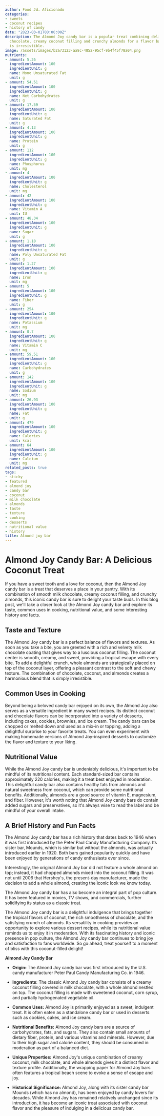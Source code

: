 ```yaml
---
author: Food Jd. Aficionado
categories:
- sweets
- coconut recipes
- history of candy
date: "2023-03-01T00:00:00Z"
description: The Almond Joy candy bar is a popular treat combining delicious milk
  chocolate, creamy coconut filling and crunchy almonds for a flavor balance that
  is irresistible.
image: /assets/images/b2a73123-aa8c-4852-95cf-9b4f45f78a04.png
nutrients:
- amount: 5.26
  ingredientAmount: 100
  ingredientUnit: g
  name: Mono Unsaturated Fat
  unit: g
- amount: 54.51
  ingredientAmount: 100
  ingredientUnit: g
  name: Net Carbohydrates
  unit: g
- amount: 17.59
  ingredientAmount: 100
  ingredientUnit: g
  name: Saturated Fat
  unit: g
- amount: 4.13
  ingredientAmount: 100
  ingredientUnit: g
  name: Protein
  unit: g
- amount: 112
  ingredientAmount: 100
  ingredientUnit: g
  name: Phosphorus
  unit: mg
- amount: 4
  ingredientAmount: 100
  ingredientUnit: g
  name: Cholesterol
  unit: mg
- amount: 42
  ingredientAmount: 100
  ingredientUnit: g
  name: Vitamin A
  unit: IU
- amount: 48.34
  ingredientAmount: 100
  ingredientUnit: g
  name: Sugar
  unit: g
- amount: 1.18
  ingredientAmount: 100
  ingredientUnit: g
  name: Poly Unsaturated Fat
  unit: g
- amount: 1.27
  ingredientAmount: 100
  ingredientUnit: g
  name: Iron
  unit: mg
- amount: 5
  ingredientAmount: 100
  ingredientUnit: g
  name: Fiber
  unit: g
- amount: 254
  ingredientAmount: 100
  ingredientUnit: g
  name: Potassium
  unit: mg
- amount: 0.7
  ingredientAmount: 100
  ingredientUnit: g
  name: Vitamin C
  unit: mg
- amount: 59.51
  ingredientAmount: 100
  ingredientUnit: g
  name: Carbohydrates
  unit: g
- amount: 142
  ingredientAmount: 100
  ingredientUnit: g
  name: Sodium
  unit: mg
- amount: 26.93
  ingredientAmount: 100
  ingredientUnit: g
  name: Fat
  unit: g
- amount: 479
  ingredientAmount: 100
  ingredientUnit: g
  name: Calories
  unit: kcal
- amount: 64
  ingredientAmount: 100
  ingredientUnit: g
  name: Calcium
  unit: mg
related_posts: true
tags:
- sticky
- featured
- almond joy
- candy bar
- coconut
- milk chocolate
- almonds
- taste
- texture
- cooking
- desserts
- nutritional value
- history
title: Almond joy bar
---
```

# Almond Joy Candy Bar: A Delicious Coconut Treat



If you have a sweet tooth and a love for coconut, then the Almond Joy candy bar is a treat that deserves a place in your pantry. With its combination of smooth milk chocolate, creamy coconut filling, and crunchy almonds, this iconic candy bar is sure to delight your taste buds. In this blog post, we'll take a closer look at the Almond Joy candy bar and explore its taste, common uses in cooking, nutritional value, and some interesting history and facts.

## Taste and Texture

The Almond Joy candy bar is a perfect balance of flavors and textures. As soon as you take a bite, you are greeted with a rich and velvety milk chocolate coating that gives way to a luscious coconut filling. The coconut center is smooth, creamy, and sweet, providing a tropical escape with every bite. To add a delightful crunch, whole almonds are strategically placed on top of the coconut layer, offering a pleasant contrast to the soft and chewy texture. The combination of chocolate, coconut, and almonds creates a harmonious blend that is simply irresistible.

## Common Uses in Cooking

Beyond being a beloved candy bar enjoyed on its own, the Almond Joy also serves as a versatile ingredient in many sweet recipes. Its distinct coconut and chocolate flavors can be incorporated into a variety of desserts, including cakes, cookies, brownies, and ice cream. The candy bars can be chopped or melted down and used as a mix-in or topping, adding a delightful surprise to your favorite treats. You can even experiment with making homemade versions of Almond Joy-inspired desserts to customize the flavor and texture to your liking.

## Nutritional Value

While the Almond Joy candy bar is undeniably delicious, it's important to be mindful of its nutritional content. Each standard-sized bar contains approximately 220 calories, making it a treat best enjoyed in moderation. This delightful candy bar also contains healthy fats from almonds and natural sweetness from coconut, which can provide some nutritional benefits. Additionally, almonds are a good source of vitamin E, magnesium, and fiber. However, it's worth noting that Almond Joy candy bars do contain added sugars and preservatives, so it's always wise to read the label and be mindful of your overall intake.

## A Brief History and Fun Facts

The Almond Joy candy bar has a rich history that dates back to 1946 when it was first introduced by the Peter Paul Candy Manufacturing Company. Its sister bar, Mounds, which is similar but without the almonds, was actually introduced earlier in 1920. Both bars gained popularity quickly and have been enjoyed by generations of candy enthusiasts ever since.

Interestingly, the original Almond Joy bar did not feature a whole almond on top; instead, it had chopped almonds mixed into the coconut filling. It was not until 2006 that Hershey's, the present-day manufacturer, made the decision to add a whole almond, creating the iconic look we know today.

The Almond Joy candy bar has also become an integral part of pop culture. It has been featured in movies, TV shows, and commercials, further solidifying its status as a classic treat.



The Almond Joy candy bar is a delightful indulgence that brings together the tropical flavors of coconut, the rich smoothness of chocolate, and the satisfying crunch of almonds. Its versatility in cooking provides an opportunity to explore various dessert recipes, while its nutritional value reminds us to enjoy it in moderation. With its fascinating history and iconic presence in pop culture, the Almond Joy candy bar continues to bring joy and satisfaction to fans worldwide. So go ahead, treat yourself to a moment of bliss with this coconut-filled delight!

**Almond Joy Candy Bar**

- **Origin:** The Almond Joy candy bar was first introduced by the U.S. candy manufacturer Peter Paul Candy Manufacturing Co. in 1946.

- **Ingredients:** The classic Almond Joy candy bar consists of a creamy coconut filling covered in milk chocolate, with a whole almond nestled on top. The coconut filling is made with sweetened coconut, corn syrup, and partially hydrogenated vegetable oil.

- **Common Uses:** Almond Joy is primarily enjoyed as a sweet, indulgent treat. It is often eaten as a standalone candy bar or used in desserts such as cookies, cakes, and ice cream.

- **Nutritional Benefits:** Almond Joy candy bars are a source of carbohydrates, fats, and sugars. They also contain small amounts of dietary fiber, protein, and various vitamins and minerals. However, due to their high sugar and calorie content, they should be consumed in moderation as part of a balanced diet.

- **Unique Properties:** Almond Joy's unique combination of creamy coconut, milk chocolate, and whole almonds gives it a distinct flavor and texture profile. Additionally, the wrapping paper for Almond Joy bars often features a tropical beach scene to evoke a sense of escape and joy.

- **Historical Significance:** Almond Joy, along with its sister candy bar Mounds (which has no almond), has been enjoyed by candy lovers for decades. While Almond Joy has remained relatively unchanged since its introduction, it has become an iconic treat associated with coconut flavor and the pleasure of indulging in a delicious candy bar.
